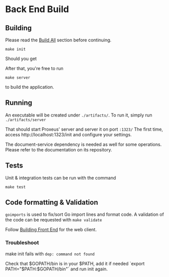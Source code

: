 # Back End Build

## Building

Please read the [Build All](build_all.md) section before continuing.

`make init`

Should you get 

After that, you're free to run 

`make server`

to build the application.

## Running
An executable will be created under `./artifacts/`. 
To run it, simply run `./artifacts/server`

That should start Proxeus' server and server it on port `:1323/`
The first time, access http://localhost:1323/init and configure your settings.


The document-service dependency is needed as well for some operations. Please refer to the documentation on its repository. 

## Tests
Unit & integration tests can be run with the command

`make test`

## Code formatting & Validation

`goimports` is used to fix/sort Go import lines and format code. 
A validation of the code can be requested with `make validate`



Follow [Building Front End](frontend.md) for the web client.

### Troubleshoot

make init fails with `dep: command not found`

Check that $GOPATH/bin is in your $PATH, add it if needed `export PATH="$PATH:$GOPATH/bin"` and run init again.
